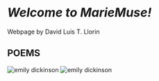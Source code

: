 # *Welcome to MarieMuse!*
Webpage by David Luis T. Llorin
## **POEMS**
![emily dickinson](https://upload.wikimedia.org/wikipedia/commons/thumb/c/cb/Emily_Dickinson_Poems_-_third_series_%281896%29.djvu/page204-1024px-Emily_Dickinson_Poems_-_third_series_%281896%29.djvu.jpg)
![emily dickinson](https://upload.wikimedia.org/wikipedia/commons/thumb/9/94/Emily_Dickinson_Poems_-_second_series_%281891%29.djvu/page168-1024px-Emily_Dickinson_Poems_-_second_series_%281891%29.djvu.jpg)
